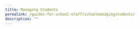 ```yaml
---
title: Managing Students
permalink: /guides-for-school-staff/schoolmanagingstudents/
description: ""
---
```


